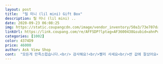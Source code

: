 ```yaml
---
layout: post 
title:  "릴 미니 (lil mini) Gift Box" 
description: 릴 미니 (lil mini) ..
date: 2020-09-23 06:08:25 
img: https://static.coupangcdn.com/image/vendor_inventory/50a3/73e707da965630ef103abf4ac6f266dc05e9b12ca6c949c400a4ec42b333.jpg 
linkUrl: https://link.coupang.com/re/AFFSDP?lptag=AF3600438&subid=ahnPublicAsk&pageKey=1662296312&itemId=2832215596&vendorItemId=5366170065&traceid=V0-113-eea247fad9e8898e 
categories: [1002] 
color: 4374D9 
price: 46000 
author: Ask View Shop 
cont:  "모든게 만족스럽습니다.<br/> 감사해요!<br/>빨리 사세요<br/>싼 값에 잘샀어요<br/>예상보다 짧아요!<br/>주머니에 쏙들어가고 무게도 가볍고<br/>충전없이 연속 사용 가능시간이<br/>편의점에서10만원 줬는데 가격 많이 내렸네요<br/>" 
---
```

